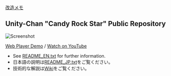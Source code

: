 [改造メモ](Memo/index.md)

Unity-Chan "Candy Rock Star" Public Repository
----------------------------------------------

![Screenshot][Screenshot]

[Web Player Demo][WebPlayer] / [Watch on YouTube][YouTube]

- See [README_EN.txt][Readme EN] for further information.
- 日本語の説明は[README_JP.txt][Readme JP]をご覧ください。
- 技術的な解説は[Wiki][Wiki]をご覧ください。

[Screenshot]: http://unity-chan.com/blog/wp-content/uploads/2014/08/uniteinthesky_ss.jpg
[WebPlayer]:  http://unity-chan.com/events/c86/WebPlayer/
[YouTube]:    https://www.youtube.com/watch?v=M_GUlXJ52YA
[Readme JP]:  https://github.com/unity3d-jp/unitychan-crs/blob/master/README_JP.txt
[Readme EN]:  https://github.com/unity3d-jp/unitychan-crs/blob/master/README_EN.txt
[Wiki]:       https://github.com/unity3d-jp/unitychan-crs/wiki
